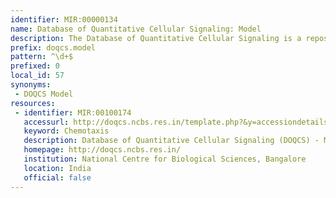 ```yaml
---
identifier: MIR:00000134
name: Database of Quantitative Cellular Signaling: Model
description: The Database of Quantitative Cellular Signaling is a repository of models of signaling pathways. It includes reaction schemes, concentrations, rate constants, as well as annotations on the models. The database provides a range of search, navigation, and comparison functions. This datatype provides access to specific models.
prefix: doqcs.model
pattern: ^\d+$
prefixed: 0
local_id: 57
synonyms:
 - DOQCS Model
resources:
 - identifier: MIR:00100174
   accessurl: http://doqcs.ncbs.res.in/template.php?&y=accessiondetails&an=${lid}
   keyword: Chemotaxis
   description: Database of Quantitative Cellular Signaling (DOQCS) - Model Access
   homepage: http://doqcs.ncbs.res.in/
   institution: National Centre for Biological Sciences, Bangalore
   location: India
   official: false
---
```


